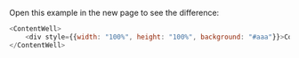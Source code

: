 Open this example in the new page to see the difference:
```js
<ContentWell>
	<div style={{width: "100%", height: "100%", background: "#aaa"}}>ContentWell</div>
</ContentWell>
```
